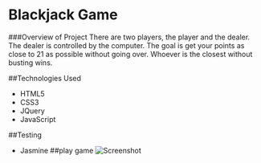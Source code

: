 # Blackjack Game
###Overview of Project
There are two players, the player and the dealer. The dealer is controlled by the computer. The goal is get your points as close to 21 as possible without going over. Whoever is the closest without busting wins.

##Technologies Used
* HTML5
* CSS3
* JQuery
* JavaScript

##Testing
* Jasmine
##play game ![Screenshot](https://user-images.githubusercontent.com/70049584/96565097-8ac46380-12e1-11eb-8202-23adbf7dd408.png)


